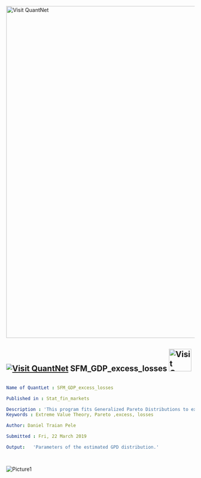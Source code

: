[<img src="https://github.com/QuantLet/Styleguide-and-FAQ/blob/master/pictures/banner.png" width="888" alt="Visit QuantNet">](http://quantlet.de/)

## [<img src="https://github.com/QuantLet/Styleguide-and-FAQ/blob/master/pictures/qloqo.png" alt="Visit QuantNet">](http://quantlet.de/) **SFM_GDP_excess_losses** [<img src="https://github.com/QuantLet/Styleguide-and-FAQ/blob/master/pictures/QN2.png" width="60" alt="Visit QuantNet 2.0">](http://quantlet.de/)

```yaml

Name of QuantLet : SFM_GDP_excess_losses

Published in : Stat_fin_markets

Description : 'This program fits Generalized Pareto Distributions to excess losses of stock/index.'
Keywords : Extreme Value Theory, Pareto ,excess, losses

Author: Daniel Traian Pele

Submitted : Fri, 22 March 2019

Output:   'Parameters of the estimated GPD distribution.'




```

![Picture1](excess_losses.png)